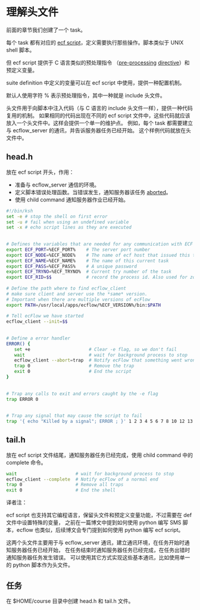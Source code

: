 # 理解头文件

前面的章节我们创建了一个 task。

每个 task 都有对应的 [ecf script](https://software.ecmwf.int/wiki/display/ECFLOW/Glossary#term-ecf-script)，定义需要执行那些操作。脚本类似于 UNIX shell 脚本。

但 ecf script 提供于 C 语言类似的预处理指令
（[pre-processing](https://software.ecmwf.int/wiki/display/ECFLOW/Glossary#term-pre-processing) 
[directive](https://software.ecmwf.int/wiki/display/ECFLOW/Glossary#term-directives)）和预定义变量。

suite definition 中定义的变量可以在 ecf script 中使用，提供一种配置机制。

默认人使用字符 % 表示预处理指令，其中一种就是 include 头文件。

头文件用于向脚本中注入代码（与 C 语言的 include 头文件一样），提供一种代码复用的机制。
如果相同的代码出现在不同的 ecf script 文件中，这些代码就应该放入一个头文件中。这样会提供一个单一的维护点。
例如，每个 task 都需要建立与 ecflow_server 的通讯，并告诉服务器任务已经开始。
这个样例代码就放在头文件中。

## head.h

放在 ecf script 开头，作用：

* 准备与 ecflow_server 通信的环境。
* 定义脚本错误处理函数。当错误发生，通知服务器该任务 [aborted](https://software.ecmwf.int/wiki/display/ECFLOW/Glossary#term-aborted)。
* 使用 child command 通知服务器作业已经开始。

```bash
#!/bin/ksh
set -e # stop the shell on first error
set -u # fail when using an undefined variable
set -x # echo script lines as they are executed
 
 
# Defines the variables that are needed for any communication with ECF
export ECF_PORT=%ECF_PORT%    # The server port number
export ECF_NODE=%ECF_NODE%    # The name of ecf host that issued this task
export ECF_NAME=%ECF_NAME%    # The name of this current task
export ECF_PASS=%ECF_PASS%    # A unique password
export ECF_TRYNO=%ECF_TRYNO%  # Current try number of the task
export ECF_RID=$$             # record the process id. Also used for zombie detection
 
# Define the path where to find ecflow_client
# make sure client and server use the *same* version.
# Important when there are multiple versions of ecFlow
export PATH=/usr/local/apps/ecflow/%ECF_VERSION%/bin:$PATH
 
# Tell ecFlow we have started
ecflow_client --init=$$
 
 
# Define a error handler
ERROR() {
   set +e                      # Clear -e flag, so we don't fail
   wait                        # wait for background process to stop
   ecflow_client --abort=trap  # Notify ecFlow that something went wrong, using 'trap' as the reason
   trap 0                      # Remove the trap
   exit 0                      # End the script
}
 
 
# Trap any calls to exit and errors caught by the -e flag
trap ERROR 0
 
 
# Trap any signal that may cause the script to fail
trap '{ echo "Killed by a signal"; ERROR ; }' 1 2 3 4 5 6 7 8 10 12 13 15
```

## tail.h

放在 ecf script 文件结尾，通知服务器任务已经完成，使用 child command 中的 complete 命令。

```bash
wait                      # wait for background process to stop
ecflow_client --complete  # Notify ecFlow of a normal end
trap 0                    # Remove all traps
exit 0                    # End the shell
```

译者注：

ecf script 也支持其它编程语言，保留头文件和预定义变量功能，不过需要在 def 文件中设置特殊的变量，
之前在一篇博文中提到如何使用 python 编写 SMS 脚本，ecflow 也类似，后续博文会专门提到如何使用 python 编写 ecf script。

这两个头文件主要用于与 ecflow_server 通讯，建立通讯环境，在任务开始时通知服务器任务已经开始，
在任务结束时通知服务器任务已经完成，在任务出错时通知服务器任务发生错误。
可以使用其它方式实现这些基本通讯，比如使用单一的 python 脚本作为头文件。

## 任务

在 $HOME/course 目录中创建 head.h 和 tail.h 文件。
